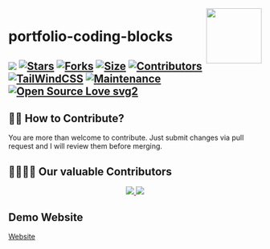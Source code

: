 <img src="https://avatars.githubusercontent.com/u/97821733?v=4" align="right" width="110" height="110"/>

# portfolio-coding-blocks

[![](https://img.shields.io/badge/portfolio-coding-blocks-v1.0.0-blue)](#)
[![Stars](https://img.shields.io/github/stars/abhay-ag/portfolio-coding-blocks?style=flat-square&color=yellow)](https://github.com/abhay-ag/portfolio-coding-blocks/stargazers)
[![Forks](https://img.shields.io/github/forks/abhay-ag/portfolio-coding-blocks?style=flat-square&color=orange)](https://github.com/abhay-ag/portfolio-coding-blocks/fork)
[![Size](https://img.shields.io/github/repo-size/abhay-ag/portfolio-coding-blocks?style=flat-square&color=green)](https://github.com/abhay-ag/portfolio-coding-blocks)
[![Contributors](https://img.shields.io/github/contributors/abhay-ag/portfolio-coding-blocks?style=flat-square&color=green)](https://github.com/abhay-ag/portfolio-coding-blocks/graphs/contributors)
[![TailWindCSS](https://img.shields.io/badge/TailWindCSS-v3.1.8-blue)](https://mui.com)
[![Maintenance](https://img.shields.io/badge/Maintained%3F-yes-green.svg)](https://github.com/abhay-ag/portfolio-coding-blocks/graphs/commit-activity) 
[![Open Source Love svg2](https://badges.frapsoft.com/os/v2/open-source.svg?v=103)](https://github.com/abhay-ag/portfolio-coding-blocks)
----


## 🙌🏼 How to Contribute?

You are more than welcome to contribute. Just submit changes via pull request and I will review them before merging.

## 👩‍💻👨‍💻 Our valuable Contributors

<p align="center">
  <a href="https://github.com/abhay-ag/portfolio-coding-blocks/graphs/contributors">
    <img src="https://contributors-img.web.app/image?repo=abhay-ag/portfolio-coding-blocks" />
    <img src="https://contributors-img.web.app/image?repo=abhay-ag/portfolio-coding-blocks" />
  </a>
</p>

## Demo Website

<a href="https://abhay-ag.github.io/portfolio-coding-blocks/dist/" target="_blank">Website</a>
